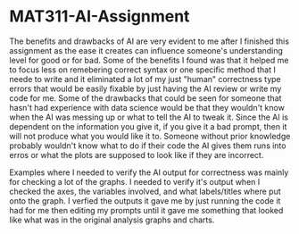 # MAT311-AI-Assignment

  The benefits and drawbacks of AI are very evident to me after I finished this assignment as the ease it creates can influence someone's understanding level for good or for bad. Some of the benefits I found was that it helped me to focus less on remebering correct syntax or one specific method that I neede to write and it eliminated a lot of my just "human" correctness type errors that would be easily fixable by just having the AI review or write my code for me. Some of the drawbacks that could be seen for someone that hasn't had experience with data science would be that they wouldn't know when the AI was messing up or what to tell the AI to tweak it. Since the AI is dependent on the information you give it, if you give it a bad prompt, then it will not produce what you would like it to. Someone without prior knowledge probably wouldn't know what to do if their code the AI gives them runs into erros or what the plots are supposed to look like if they are incorrect.

  Examples where I needed to verify the AI output for correctness was mainly for checking a lot of the graphs. I needed to verify it's output when I checked the axes, the variables involved, and what labels/titles where put onto the graph. I verfied the outputs it gave me by just running the code it had for me then editing my prompts until it gave me something that looked like what was in the original analysis graphs and charts.
